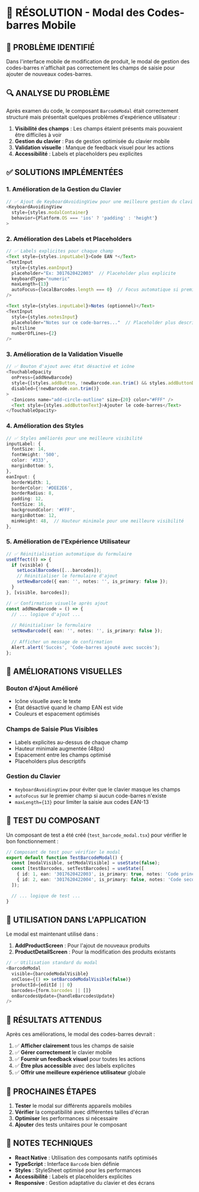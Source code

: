 # 🔧 RÉSOLUTION - Modal des Codes-barres Mobile

## 🎯 **PROBLÈME IDENTIFIÉ**

Dans l'interface mobile de modification de produit, le modal de gestion des codes-barres n'affichait pas correctement les champs de saisie pour ajouter de nouveaux codes-barres.

## 🔍 **ANALYSE DU PROBLÈME**

Après examen du code, le composant `BarcodeModal` était correctement structuré mais présentait quelques problèmes d'expérience utilisateur :

1. **Visibilité des champs** : Les champs étaient présents mais pouvaient être difficiles à voir
2. **Gestion du clavier** : Pas de gestion optimisée du clavier mobile
3. **Validation visuelle** : Manque de feedback visuel pour les actions
4. **Accessibilité** : Labels et placeholders peu explicites

## ✅ **SOLUTIONS IMPLÉMENTÉES**

### **1. Amélioration de la Gestion du Clavier**

```typescript
// ✅ Ajout de KeyboardAvoidingView pour une meilleure gestion du clavier
<KeyboardAvoidingView 
  style={styles.modalContainer}
  behavior={Platform.OS === 'ios' ? 'padding' : 'height'}
>
```

### **2. Amélioration des Labels et Placeholders**

```typescript
// ✅ Labels explicites pour chaque champ
<Text style={styles.inputLabel}>Code EAN *</Text>
<TextInput
  style={styles.eanInput}
  placeholder="Ex: 3017620422003"  // Placeholder plus explicite
  keyboardType="numeric"
  maxLength={13}
  autoFocus={localBarcodes.length === 0}  // Focus automatique si premier code
/>

<Text style={styles.inputLabel}>Notes (optionnel)</Text>
<TextInput
  style={styles.notesInput}
  placeholder="Notes sur ce code-barres..."  // Placeholder plus descriptif
  multiline
  numberOfLines={2}
/>
```

### **3. Amélioration de la Validation Visuelle**

```typescript
// ✅ Bouton d'ajout avec état désactivé et icône
<TouchableOpacity 
  onPress={addNewBarcode}
  style={[styles.addButton, !newBarcode.ean.trim() && styles.addButtonDisabled]}
  disabled={!newBarcode.ean.trim()}
>
  <Ionicons name="add-circle-outline" size={20} color="#FFF" />
  <Text style={styles.addButtonText}>Ajouter le code-barres</Text>
</TouchableOpacity>
```

### **4. Amélioration des Styles**

```typescript
// ✅ Styles améliorés pour une meilleure visibilité
inputLabel: {
  fontSize: 14,
  fontWeight: '500',
  color: '#333',
  marginBottom: 5,
},
eanInput: {
  borderWidth: 1,
  borderColor: '#DEE2E6',
  borderRadius: 8,
  padding: 12,
  fontSize: 16,
  backgroundColor: '#FFF',
  marginBottom: 12,
  minHeight: 48,  // Hauteur minimale pour une meilleure visibilité
},
```

### **5. Amélioration de l'Expérience Utilisateur**

```typescript
// ✅ Réinitialisation automatique du formulaire
useEffect(() => {
  if (visible) {
    setLocalBarcodes([...barcodes]);
    // Réinitialiser le formulaire d'ajout
    setNewBarcode({ ean: '', notes: '', is_primary: false });
  }
}, [visible, barcodes]);

// ✅ Confirmation visuelle après ajout
const addNewBarcode = () => {
  // ... logique d'ajout ...
  
  // Réinitialiser le formulaire
  setNewBarcode({ ean: '', notes: '', is_primary: false });
  
  // Afficher un message de confirmation
  Alert.alert('Succès', 'Code-barres ajouté avec succès');
};
```

## 🎨 **AMÉLIORATIONS VISUELLES**

### **Bouton d'Ajout Amélioré**
- Icône visuelle avec le texte
- État désactivé quand le champ EAN est vide
- Couleurs et espacement optimisés

### **Champs de Saisie Plus Visibles**
- Labels explicites au-dessus de chaque champ
- Hauteur minimale augmentée (48px)
- Espacement entre les champs optimisé
- Placeholders plus descriptifs

### **Gestion du Clavier**
- `KeyboardAvoidingView` pour éviter que le clavier masque les champs
- `autoFocus` sur le premier champ si aucun code-barres n'existe
- `maxLength={13}` pour limiter la saisie aux codes EAN-13

## 🧪 **TEST DU COMPOSANT**

Un composant de test a été créé (`test_barcode_modal.tsx`) pour vérifier le bon fonctionnement :

```typescript
// Composant de test pour vérifier le modal
export default function TestBarcodeModal() {
  const [modalVisible, setModalVisible] = useState(false);
  const [testBarcodes, setTestBarcodes] = useState([
    { id: 1, ean: '3017620422003', is_primary: true, notes: 'Code principal' },
    { id: 2, ean: '3017620422004', is_primary: false, notes: 'Code secondaire' }
  ]);

  // ... logique de test ...
}
```

## 📱 **UTILISATION DANS L'APPLICATION**

Le modal est maintenant utilisé dans :

1. **AddProductScreen** : Pour l'ajout de nouveaux produits
2. **ProductDetailScreen** : Pour la modification des produits existants

```typescript
// ✅ Utilisation standard du modal
<BarcodeModal
  visible={barcodeModalVisible}
  onClose={() => setBarcodeModalVisible(false)}
  productId={editId || 0}
  barcodes={form.barcodes || []}
  onBarcodesUpdate={handleBarcodesUpdate}
/>
```

## 🎯 **RÉSULTATS ATTENDUS**

Après ces améliorations, le modal des codes-barres devrait :

1. ✅ **Afficher clairement** tous les champs de saisie
2. ✅ **Gérer correctement** le clavier mobile
3. ✅ **Fournir un feedback visuel** pour toutes les actions
4. ✅ **Être plus accessible** avec des labels explicites
5. ✅ **Offrir une meilleure expérience utilisateur** globale

## 🔄 **PROCHAINES ÉTAPES**

1. **Tester** le modal sur différents appareils mobiles
2. **Vérifier** la compatibilité avec différentes tailles d'écran
3. **Optimiser** les performances si nécessaire
4. **Ajouter** des tests unitaires pour le composant

## 📝 **NOTES TECHNIQUES**

- **React Native** : Utilisation des composants natifs optimisés
- **TypeScript** : Interface `Barcode` bien définie
- **Styles** : StyleSheet optimisé pour les performances
- **Accessibilité** : Labels et placeholders explicites
- **Responsive** : Gestion adaptative du clavier et des écrans

